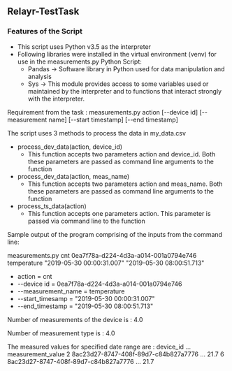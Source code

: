 Relayr-TestTask
----------
### Features of the Script
- This script uses Python v3.5 as the interpreter
- Following libraries were installed in the virtual environment (venv) for use in the measurements.py Python Script:
  - Pandas -> Software library in Python used for data manipulation and analysis
  - Sys -> This module provides access to some variables used or maintained by the interpreter and to functions that interact strongly with the interpreter. 
  
Requirement from the task :
measurements.py action [--device id] [--measurement name] [--start timestamp] [--end timestamp]

The script uses 3 methods to process the data in my_data.csv

- process_dev_data(action, device_id)
  - This function accepts two parameters action and device_id. Both these parameters are passed as command line arguments to the function
- process_dev_data(action, meas_name)
  - This function accepts two parameters action and meas_name. Both these parameters are passed as command line arguments to the function
- process_ts_data(action)
  - This function accepts one parameters action. This parameter is passed via command line to the function

Sample output of the program comprising of the inputs from the command line:

measurements.py cnt 0ea7f78a-d224-4d3a-a014-001a0794e746 temperature "2019-05-30 00:00:31.007" "2019-05-30 08:00:51.713"
  - action = cnt
  - --device id = 0ea7f78a-d224-4d3a-a014-001a0794e746
  - --measurement_name = temperature
  - --start_timesamp = "2019-05-30 00:00:31.007"
  - --end_timestamp = "2019-05-30 08:00:51.713"
  
Number of measurements of the device is : 4.0

Number of measurement type is : 4.0

The measured values for specified date range are : 
                              device_id  ... measurement_value
2  8ac23d27-8747-408f-89d7-c84b827a7776  ...              21.7
6  8ac23d27-8747-408f-89d7-c84b827a7776  ...              21.7
